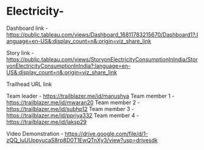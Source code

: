 # Electricity-

Dashboard link - https://public.tableau.com/views/Dashboard_16811783215670/Dashboard1?:language=en-US&:display_count=n&:origin=viz_share_link

Story link -https://public.tableau.com/views/StoryonElectricityConsumptionInIndia/StoryonElectricityConsumptionInIndia?:language=en-US&:display_count=n&:origin=viz_share_link

Trailhead URL link 

Team leader - https://trailblazer.me/id/manushya
Team member 1 - https://trailblazer.me/id/mwaran20
Team member 2 - https://trailblazer.me/id/subhp12 
Team member 3 - https://trailblazer.me/id/ppriya332
Team member 4 - https://trailblazer.me/id/laksp29


Video Demonstration - https://drive.google.com/file/d/1-zQQ_IuUUppyucaS8rp8D0T1EwQTnXy3/view?usp=drivesdk
